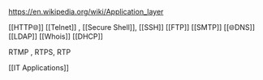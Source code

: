 https://en.wikipedia.org/wiki/Application_layer


[[HTTP🌐]]
[[Telnet]] , [[Secure Shell]], [[SSH]]
[[FTP]]
[[SMTP]]
[[🌐DNS]]
[[LDAP]]
[[Whois]]
[[DHCP]]

RTMP , RTPS, RTP

[[IT Applications]]
